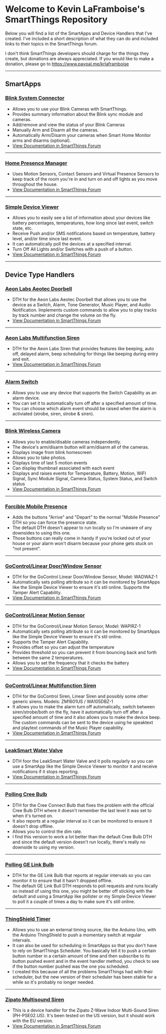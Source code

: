 <a name="ReadMeAnchor"></a>
<h1>Welcome to Kevin LaFramboise's SmartThings Repository</h1>

Below you will find a list of the SmartApps and Device Handlers that I've created.  I've included a short description of what they can do and included links to their topics in the SmartThings forum.

I don't think SmartThings developers should charge for the things they create, but donations are always appreciated.  If you would like to make a donation, please go to https://www.paypal.me/krlaframboise

<hr />

<h2>SmartApps</h2>

<h3><a href="https://github.com/krlaframboise/SmartThings/blob/master/smartapps/krlaframboise/blink-system-connector.src/blink-system-connector.groovy">Blink System Connector</a></h3>

<ul>
<li>Allows you to use your Blink Cameras with SmartThings.<br /></li>
<li>Provides summary information about the Blink sync module and cameras.<br /></li>

<li>Add/remove and view the status of your Blink Cameras<br /></li>

<li>Manually Arm and Disarm all the cameras.<br /></li>

<li>Automatically Arm/Disarm your cameras when Smart Home Monitor arms and disarms (optional).<br /></li>

<li><a href="https://community.smartthings.com/t/release-blink-camera-device-handler-smartapp/44100?u=krlaframboise">View Documentation in SmartThings Forum</a></li>
</ul>

<hr />

<h3><a href="https://github.com/krlaframboise/SmartThings/blob/master/smartapps/krlaframboise/home-presence-manager.src/home-presence-manager.groovy">Home Presence Manager</a></h3>
<ul>
<li>Uses Motion Sensors, Contact Sensors and Virtual Presence Sensors to keep track of the room you're in and turn on and off lights as you move throughout the house.<br /></li>

<li><a href="https://community.smartthings.com/t/release-home-presence-manager/48449?u=krlaframboise">View Documentation in SmartThings Forum</a></li>
</ul>

<hr />

<h3><a href="https://github.com/krlaframboise/SmartThings/blob/master/smartapps/krlaframboise/simple-device-viewer.src/simple-device-viewer.groovy">Simple Device Viewer</a></h3>

<ul>
<li>Allows you to easily see a list of information about your devices like battery percentages, temperatures, how long since last event, switch state, etc.<br /></li>

<li>Receive Push and/or SMS notifications based on temperature, battery level, and/or time since last event.<br /></li>

<li>It can automatically poll the devices at a specified interval.<br /></li>

<li>Turn Off All Lights and/or Switches with a push of a button.<br /></li>

<li><a href="https://community.smartthings.com/t/release-simple-device-viewer/42481?u=krlaframboise">View Documentation in SmartThings Forum</a><br /></li>
</ul>

<hr />

<h2>Device Type Handlers</h2>

<h3><a href="https://github.com/krlaframboise/SmartThings/tree/master/devicetypes/krlaframboise/aeotec-doorbell.src">Aeon Labs Aeotec Doorbell</a></h3>

<ul>
<li>DTH for the Aeon Labs Aeotec Doorbell that allows you to use the device as a Switch, Alarm, Tone Generator, Music Player, and Audio Notification. Implements custom commands to allow you to play tracks by track number and change the volume on the fly.<br /></li>

<li><a href="https://community.smartthings.com/t/release-aeon-labs-aeotec-doorbell/39166?u=krlaframboise">View Documentation in SmartThings Forum</a></li>
</ul>

<hr />

<h3><a href="https://github.com/krlaframboise/SmartThings/tree/master/devicetypes/krlaframboise/aeon-labs-multifunction-siren.src">Aeon Labs Multifunction Siren</a></h3>

<ul>
<li>DTH for the Aeon Labs Siren that provides features like beeping, auto off, delayed alarm, beep scheduling for things like beeping during entry and exit.<br /></li>
<li><a href="https://community.smartthings.com/t/release-aeon-labs-multifunction-siren/40652?u=krlaframboise">View Documentation in SmartThings Forum</a><br /></li>
</ul>

<hr />

<h3><a href="https://github.com/krlaframboise/SmartThings/tree/master/devicetypes/krlaframboise/alarm-switch.src">Alarm Switch</a></h3>
<ul>
<li>Allows you to use any device that supports the Switch Capability as an alarm device.<br /></li>
<li>You can set it to automatically turn off after a specified amount of time.<br /></li>
<li>You can choose which alarm event should be raised when the alarm is activiated (strobe, siren, strobe & siren).</li>
</ul>

<hr />

<h3><a href="https://github.com/krlaframboise/SmartThings/tree/master/devicetypes/krlaframboise/blink-wireless-camera.src">Blink Wireless Camera</a></h3>

<ul>
<li>Allows you to enable/disable cameras independently.<br /></li>

<li>The device's arm/disarm button will arm/disarm all of the cameras.<br /></li>

<li>Displays image from blink homescreen<br /></li>

<li>Allows you to take photos.<br /></li>

<li>Displays time of last 5 motion events<br /></li>

<li>Can display thumbnail associated with each event<br /></li>

<li>Displays and raises events for Temperature, Battery, Motion, WiFI Signal, Sync Module Signal, Camera Status, System Status, and Switch status<br /></li>


<li><a href="https://community.smartthings.com/t/release-blink-camera-device-handler-smartapp/44100?u=krlaframboise">View Documentation in SmartThings Forum</a></li>
</ul>


<hr />
<h3><a href="https://github.com/krlaframboise/SmartThings/blob/master/devicetypes/krlaframboise/forcible-mobile-presence.src/forcible-mobile-presence.groovy">Forcible Mobile Presence</a></h3>
<ul>
<li>Adds the buttons "Arrive" and "Depart" to the normal "Mobile Presence" DTH so you can force the presence state.</li>
<li>The default DTH doesn't appear to run locally so I'm unaware of any downsides to using this one.</li>
<li>Those buttons can really come in handy if you're locked out of your house or your alarm won't disarm because your phone gets stuck on "not present".</li>
</ul>

<hr />
<h3><a href="https://github.com/krlaframboise/SmartThings/tree/master/devicetypes/krlaframboise/gocontrol-contact-sensor.src/gocontrol-contact-sensor.groovy">GoControl/Linear Door/Window Sensor</a></h3>

<ul>
<li>DTH for the GoControl Linear Door/Window Sensor, Model: WADWAZ-1<br /></li>
<li>Automatically sets polling attribute so it can be monitored by SmartApps like the Simple Device Viewer to ensure it's stil online.
Supports the Tamper Alert Capability.<br /></li>
<li><a href="https://community.smartthings.com/t/release-gocontrol-door-window-sensor-motion-sensor-and-siren-dth/50728?u=krlaframboise">View Documentation in SmartThings Forum</a></li>
</ul>

<hr />
<h3><a href="https://github.com/krlaframboise/SmartThings/tree/master/devicetypes/krlaframboise/gocontrol-motion-sensor.src/gocontrol-motion-sensor.groovy">GoControl/Linear Motion Sensor</a></h3>

<ul>
<li>DTH for the GoControl/Linear Motion Sensor, Model: WAPIRZ-1<br /></li>
<li>Automatically sets polling attribute so it can be monitored by SmartApps like the Simple Device Viewer to ensure it's stil online.<br /></li>
<li>Supports the Tamper Alert Capability.<br /></li>
<li>Provides offset so you can adjust the temperature<br /></li>
<li>Provides threshold so you can prevent it from bouncing back and forth between the same 2 temperatures.<br /></li>
<li>Allows you to set the frequency that it checks the battery<br /></li>
<li><a href="https://community.smartthings.com/t/release-gocontrol-door-window-sensor-motion-sensor-and-siren-dth/50728?u=krlaframboise">View Documentation in SmartThings Forum</a></li>
</ul>

<hr />

<h3><a href="https://github.com/krlaframboise/SmartThings/tree/master/devicetypes/krlaframboise/gocontrol-multifunction-siren.src/gocontrol-multifunction-siren.groovy">GoControl/Linear Multifunction Siren</a></h3>

<ul>
<li>DTH for the GoControl Siren, Linear Siren and possibly some other generic sirens. Models: ZM1601US / WA105DBZ-1<br /></li>

<li>It allows you to make the alarm turn off automatically, switch between siren/strobe/both on the fly, have it automatically turn off after a specified amount of time and it also allows you to make the device beep.  The custom commands can be sent to the device using he speaktext and playtext commands of the Music Player capability.<br /></li>
<li><a href="https://community.smartthings.com/t/release-gocontrol-siren-linear-siren/47024?u=krlaframboise">View Documentation in SmartThings Forum</a></li>
</ul>

<hr />

<h3><a href="https://github.com/krlaframboise/SmartThings/blob/master/devicetypes/krlaframboise/leaksmart-water-valve.src/leaksmart-water-valve.groovy">LeakSmart Water Valve</a></h3>

<ul>
<li>DTH foor the LeakSmart Water Valve and it polls regularly so you can use a SmartApp like the Simple Device Viewer to monitor it and receive notifications if it stops reporting.<br /></li>
<li><a href="https://community.smartthings.com/t/release-leaksmart-water-valve/48669?u=krlaframboise">View Documentation in SmartThings Forum</a><br /></li>
</ul>

<hr />

<h3><a href="https://github.com/krlaframboise/SmartThings/tree/master/devicetypes/krlaframboise/polling-cree-bulb.src">Polling Cree Bulb</a></h3>
<ul>
<li>DTH for the Cree Connect Bulb that fixes the problem with the official Cree Bulb DTH where it doesn't remember the last level it was set to when it's turned on.<br /></li>
<li>It also reports at a regular interval so it can be monitored to ensure it doesn't drop offline.<br /></li>
<li>Allows you to control the dim rate.</li>
<li>I find this version to work a lot better than the default Cree Bulb DTH and since the default version doesn't run locally, there's really no downside to using my version.</li>
</ul>

<hr />

<h3><a href="https://github.com/krlaframboise/SmartThings/tree/master/devicetypes/krlaframboise/polling-ge-link-bulb.src">Polling GE Link Bulb</a></h3>
<ul>
<li>DTH for the GE Link Bulb that reports at regular intervals so you can monitor it to ensure that it hasn't dropped offline.</li>
<li>The default GE Link Bull DTH responds to poll requests and runs locally so instead of using this one, you might be better off sticking with the default and using a SmartApp like pollster or my Simple Device Viewer to poll it a couple of times a day to make sure it's still online.</li> 
</ul>

<hr />

<h3><a href="https://github.com/krlaframboise/SmartThings/tree/master/devicetypes/krlaframboise/thingshield-timer.src">ThingShield Timer</a></h3>

<ul>
<li>Allows you to use an external timing source, like the Arduino Uno, with the Arduino ThingShield to push a momentary switch at regular intervals.<br /> </li>
<li>It can also be used for scheduling in SmartApps so that you don't have to rely on SmartThings Scheduler.  You basically tell it to push a certain button number in a certain amount of time and then subscribe to its button pushed event and in the event handler method, you check to see if the button number pushed was the one you scheduled.<br /> </li>
<li>I created this because of all the problems SmartThings had with their scheduler, but the new version of their scheduler has been stable for a while so it's probably no longer needed.</li>
</ul>

<hr />

<h3><a href="https://github.com/krlaframboise/SmartThings/blob/master/devicetypes/krlaframboise/zipato-multisound-siren.src/zipato-multisound-siren.groovy">Zipato Multisound Siren</a></h3>

<ul>
<li>This is a device handler for the Zipato Z-Wave Indoor Multi-Sound Siren (PH-PSE02.US).  It's been tested on the US version, but it should work with the EU version.<br /></li>
<li><a href="https://community.smartthings.com/t/release-zipato-phileo-multisound-siren-ph-pse02-us/53748?u=krlaframboise">View Documentation in SmartThings Forum</a><br /></li>
</ul>
